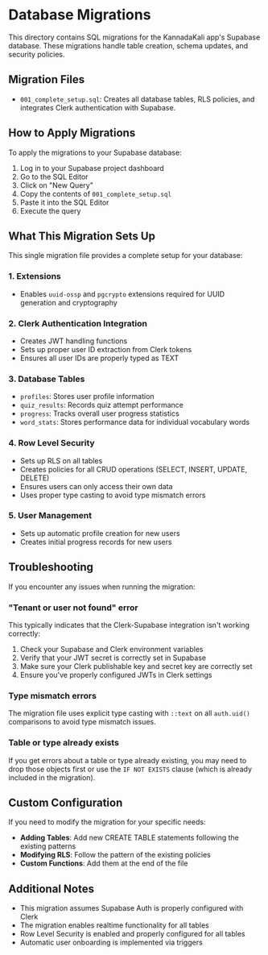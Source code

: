 # Database Migrations

This directory contains SQL migrations for the KannadaKali app's Supabase database. These migrations handle table creation, schema updates, and security policies.

## Migration Files

- `001_complete_setup.sql`: Creates all database tables, RLS policies, and integrates Clerk authentication with Supabase.

## How to Apply Migrations

To apply the migrations to your Supabase database:

1. Log in to your Supabase project dashboard
2. Go to the SQL Editor
3. Click on "New Query"
4. Copy the contents of `001_complete_setup.sql`
5. Paste it into the SQL Editor
6. Execute the query

## What This Migration Sets Up

This single migration file provides a complete setup for your database:

### 1. Extensions
- Enables `uuid-ossp` and `pgcrypto` extensions required for UUID generation and cryptography

### 2. Clerk Authentication Integration
- Creates JWT handling functions
- Sets up proper user ID extraction from Clerk tokens
- Ensures all user IDs are properly typed as TEXT

### 3. Database Tables
- `profiles`: Stores user profile information
- `quiz_results`: Records quiz attempt performance
- `progress`: Tracks overall user progress statistics
- `word_stats`: Stores performance data for individual vocabulary words

### 4. Row Level Security
- Sets up RLS on all tables
- Creates policies for all CRUD operations (SELECT, INSERT, UPDATE, DELETE)
- Ensures users can only access their own data
- Uses proper type casting to avoid type mismatch errors

### 5. User Management
- Sets up automatic profile creation for new users
- Creates initial progress records for new users

## Troubleshooting

If you encounter any issues when running the migration:

### "Tenant or user not found" error
This typically indicates that the Clerk-Supabase integration isn't working correctly:

1. Check your Supabase and Clerk environment variables
2. Verify that your JWT secret is correctly set in Supabase
3. Make sure your Clerk publishable key and secret key are correctly set
4. Ensure you've properly configured JWTs in Clerk settings

### Type mismatch errors
The migration file uses explicit type casting with `::text` on all `auth.uid()` comparisons to avoid type mismatch issues.

### Table or type already exists
If you get errors about a table or type already existing, you may need to drop those objects first or use the `IF NOT EXISTS` clause (which is already included in the migration).

## Custom Configuration

If you need to modify the migration for your specific needs:

- **Adding Tables**: Add new CREATE TABLE statements following the existing patterns
- **Modifying RLS**: Follow the pattern of the existing policies
- **Custom Functions**: Add them at the end of the file

## Additional Notes

- This migration assumes Supabase Auth is properly configured with Clerk
- The migration enables realtime functionality for all tables
- Row Level Security is enabled and properly configured for all tables
- Automatic user onboarding is implemented via triggers 
